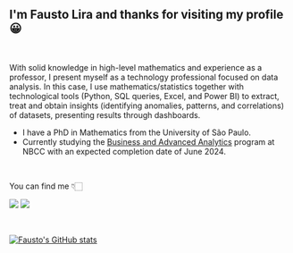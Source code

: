 ## I'm Fausto Lira and thanks for visiting my profile 😀  

<br />

With solid knowledge in high-level mathematics and experience as a professor, I present myself as a technology professional focused on data analysis. In this case, I use mathematics/statistics together with technological tools (Python, SQL queries, Excel, and Power BI) to extract, treat and obtain insights (identifying anomalies, patterns, and correlations) of datasets, presenting results through dashboards.

- I have a PhD in Mathematics from the University of São Paulo.
- Currently studying the [Business and Advanced Analytics](https://nbcc.ca/programs-courses/program-details?baseCurriculumId=c2ffe2e8-a927-4d0a-a64e-17e9b96aefaf) program at NBCC with an expected completion date of June 2024.

<br />

You can find me  👇🏻 

<a href = "mailto:faustoalira@gmail.com"><img loading="lazy" src="https://img.shields.io/badge/Gmail-D14836?style=for-the-badge&logo=gmail&logoColor=white" target="_blank"></a>
<a href="https://www.linkedin.com/in/faustolira" target="_blank"><img loading="lazy" src="https://img.shields.io/badge/-LinkedIn-%230077B5?style=for-the-badge&logo=linkedin&logoColor=white" target="_blank"></a>

<br />

[![Fausto's GitHub stats](https://github-readme-stats.vercel.app/api?username=FaustoLira)](https://github.com/anuraghazra/github-readme-stats)

